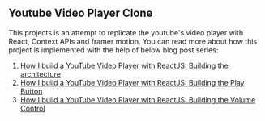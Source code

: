 ## Youtube Video Player Clone
This projects is an attempt to replicate the youtube's video player with React, Context APIs and framer motion.
You can read more about how this project is implemented with the help of below blog post series:

1. [How I build a YouTube Video Player with ReactJS: Building the architecture](https://dev.to/keyurparalkar/building-with-react-js-create-your-own-youtube-video-player-starting-with-basics-1lpp)
2. [How I build a YouTube Video Player with ReactJS: Building the Play Button](https://dev.to/keyurparalkar/how-i-build-a-youtube-video-player-with-reactjs-building-the-play-button-4of2)
3. [How I build a YouTube Video Player with ReactJS: Building the Volume Control](https://dev.to/keyurparalkar/how-i-build-a-youtube-video-player-with-reactjs-building-the-volume-control-4jli)
